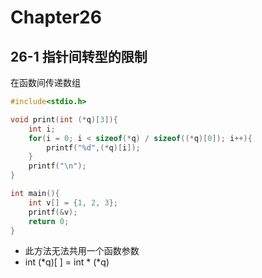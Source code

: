 # Chapter26

## 26-1 指针间转型的限制

在函数间传递数组

```c
#include<stdio.h>

void print(int (*q)[3]){
	int i;
	for(i = 0; i < sizeof(*q) / sizeof((*q)[0]); i++){
		printf("%d",(*q)[i]);
	}
	printf("\n");
}

int main(){
	int v[] = {1, 2, 3};
	printf(&v);
	return 0;
}
```

- 此方法无法共用一个函数参数
- int (*q)[ ] = int * (*q)